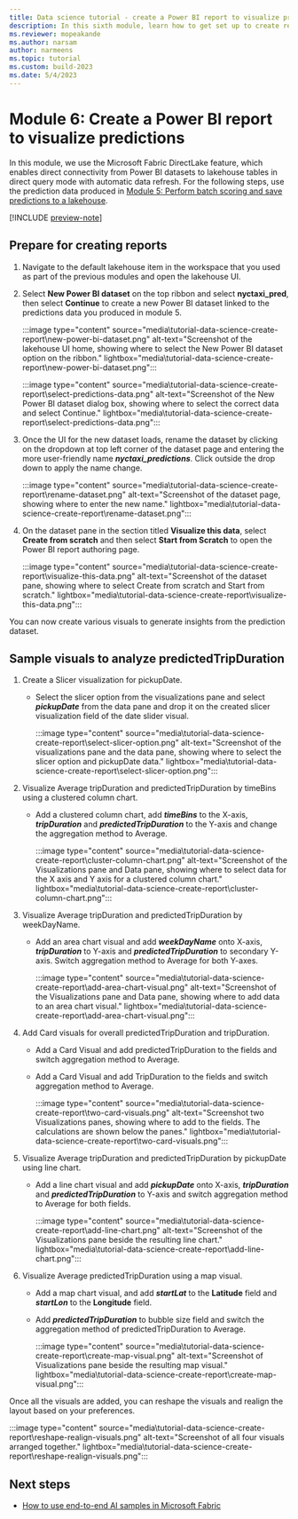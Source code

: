 ```yaml
---
title: Data science tutorial - create a Power BI report to visualize predictions
description: In this sixth module, learn how to get set up to create reports and how to create various visuals to analyze data.
ms.reviewer: mopeakande
ms.author: narsam
author: narmeens
ms.topic: tutorial
ms.custom: build-2023
ms.date: 5/4/2023
---
```


# Module 6: Create a Power BI report to visualize predictions

In this module, we use the Microsoft Fabric DirectLake feature, which enables direct connectivity from Power BI datasets to lakehouse tables in direct query mode with automatic data refresh. For the following steps, use the prediction data produced in [Module 5: Perform batch scoring and save predictions to a lakehouse](tutorial-data-science-batch-scoring.md).

[!INCLUDE [preview-note](../includes/preview-note.md)]

## Prepare for creating reports

1. Navigate to the default lakehouse item in the workspace that you used as part of the previous modules and open the lakehouse UI.

1. Select **New Power BI dataset** on the top ribbon and select **nyctaxi_pred**, then select **Continue** to create a new Power BI dataset linked to the predictions data you produced in module 5.

   :::image type="content" source="media\tutorial-data-science-create-report\new-power-bi-dataset.png" alt-text="Screenshot of the lakehouse UI home, showing where to select the New Power BI dataset option on the ribbon." lightbox="media\tutorial-data-science-create-report\new-power-bi-dataset.png":::

   :::image type="content" source="media\tutorial-data-science-create-report\select-predictions-data.png" alt-text="Screenshot of the New Power BI dataset dialog box, showing where to select the correct data and select Continue." lightbox="media\tutorial-data-science-create-report\select-predictions-data.png":::

1. Once the UI for the new dataset loads, rename the dataset by clicking on the dropdown at top left corner of the dataset page and entering the more user-friendly name ***nyctaxi_predictions***. Click outside the drop down to apply the name change.

   :::image type="content" source="media\tutorial-data-science-create-report\rename-dataset.png" alt-text="Screenshot of the dataset page, showing where to enter the new name." lightbox="media\tutorial-data-science-create-report\rename-dataset.png":::

1. On the dataset pane in the section titled **Visualize this data**, select **Create from scratch** and then select **Start from Scratch** to open the Power BI report authoring page.

   :::image type="content" source="media\tutorial-data-science-create-report\visualize-this-data.png" alt-text="Screenshot of the dataset pane, showing where to select Create from scratch and Start from scratch." lightbox="media\tutorial-data-science-create-report\visualize-this-data.png":::

You can now create various visuals to generate insights from the prediction dataset.

## Sample visuals to analyze predictedTripDuration

1. Create a Slicer visualization for pickupDate.

   - Select the slicer option from the visualizations pane and select ***pickupDate*** from the data pane and drop it on the created slicer visualization field of the date slider visual.

      :::image type="content" source="media\tutorial-data-science-create-report\select-slicer-option.png" alt-text="Screenshot of the visualizations pane and the data pane, showing where to select the slicer option and pickupDate data." lightbox="media\tutorial-data-science-create-report\select-slicer-option.png":::

1. Visualize Average tripDuration and predictedTripDuration by timeBins using a clustered column chart.

   - Add a clustered column chart, add ***timeBins*** to the X-axis, ***tripDuration*** and ***predictedTripDuration*** to the Y-axis and change the aggregation method to Average.

      :::image type="content" source="media\tutorial-data-science-create-report\cluster-column-chart.png" alt-text="Screenshot of the Visualizations pane and Data pane, showing where to select data for the X axis and Y axis for a clustered column chart." lightbox="media\tutorial-data-science-create-report\cluster-column-chart.png":::

1. Visualize Average tripDuration and predictedTripDuration by weekDayName.

   - Add an area chart visual and add ***weekDayName*** onto X-axis, ***tripDuration*** to Y-axis and ***predictedTripDuration*** to secondary Y-axis. Switch aggregation method to Average for both Y-axes.

      :::image type="content" source="media\tutorial-data-science-create-report\add-area-chart-visual.png" alt-text="Screenshot of the Visualizations pane and Data pane, showing where to add data to an area chart visual." lightbox="media\tutorial-data-science-create-report\add-area-chart-visual.png":::

1. Add Card visuals for overall predictedTripDuration and tripDuration.

   - Add a Card Visual and add predictedTripDuration to the fields and switch aggregation method to Average.

   - Add a Card Visual and add TripDuration to the fields and switch aggregation method to Average.

      :::image type="content" source="media\tutorial-data-science-create-report\two-card-visuals.png" alt-text="Screenshot two Visualizations panes, showing where to add to the fields. The calculations are shown below the panes." lightbox="media\tutorial-data-science-create-report\two-card-visuals.png":::

1. Visualize Average tripDuration and predictedTripDuration by pickupDate using line chart.

   - Add a line chart visual and add ***pickupDate*** onto X-axis, ***tripDuration*** and ***predictedTripDuration*** to Y-axis and switch aggregation method to Average for both fields.

      :::image type="content" source="media\tutorial-data-science-create-report\add-line-chart.png" alt-text="Screenshot of the Visualizations pane beside the resulting line chart." lightbox="media\tutorial-data-science-create-report\add-line-chart.png":::

1. Visualize Average predictedTripDuration using a map visual.

   - Add a map chart visual, and add ***startLat*** to the **Latitude** field and ***startLon*** to the **Longitude** field.

   - Add ***predictedTripDuration*** to bubble size field and switch the aggregation method of predictedTripDuration to Average.

      :::image type="content" source="media\tutorial-data-science-create-report\create-map-visual.png" alt-text="Screenshot of Visualizations pane beside the resulting map visual." lightbox="media\tutorial-data-science-create-report\create-map-visual.png":::

Once all the visuals are added, you can reshape the visuals and realign the layout based on your preferences.

:::image type="content" source="media\tutorial-data-science-create-report\reshape-realign-visuals.png" alt-text="Screenshot of all four visuals arranged together." lightbox="media\tutorial-data-science-create-report\reshape-realign-visuals.png":::

## Next steps

- [How to use end-to-end AI samples in Microsoft Fabric](use-ai-samples.md)
